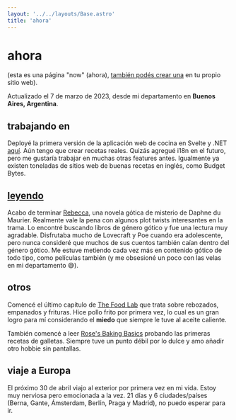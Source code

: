 ```yaml
---
layout: '../../layouts/Base.astro'
title: 'ahora'
---
```


# ahora

(esta es una página "now" (ahora), [también podés crear una](https://nownownow.com/about) en tu propio sitio web).

Actualizado el 7 de marzo de 2023, desde mi departamento en **Buenos Aires, Argentina**.

## trabajando en
Deployé la primera versión de la aplicación web de cocina en Svelte y .NET [aquí](https://recetassimples.app). Aún tengo que crear recetas reales. Quizás agregué i18n en el futuro, pero me gustaría trabajar en muchas otras features antes. Igualmente ya existen toneladas de sitios web de buenas recetas en inglés, como Budget Bytes.

## [leyendo](/leyendo)
Acabo de terminar [Rebecca](https://www.goodreads.com/book/show/203466580-rebecca), una novela gótica de misterio de Daphne du Maurier. Realmente vale la pena con algunos plot twists interesantes en la trama. Lo encontré buscando libros de género gótico y fue una lectura muy agradable. Disfrutaba mucho de Lovecraft y Poe cuando era adolescente, pero nunca consideré que muchos de sus cuentos también caían dentro del género gótico. Me estuve metiendo cada vez más en contenido gótico de todo tipo, como películas también (y me obsesioné un poco con las velas en mi departamento 😅).

## otros
Comencé el último capítulo de [The Food Lab](https://www.goodreads.com/en/book/show/24861842) que trata sobre rebozados, empanados y frituras. Hice pollo frito por primera vez, lo cual es un gran logro para mí considerando el **miedo** que siempre le tuve al aceite caliente.

También comencé a leer [Rose's Baking Basics](https://www.goodreads.com/en/book/show/37569329) probando las primeras recetas de galletas. Siempre tuve un punto débil por lo dulce y amo añadir otro hobbie sin pantallas.

## viaje a Europa
El próximo 30 de abril viajo al exterior por primera vez en mi vida. Estoy muy nerviosa pero emocionada a la vez. 21 días y 6 ciudades/países (Berna, Gante, Ámsterdam, Berlín, Praga y Madrid), no puedo esperar para ir.